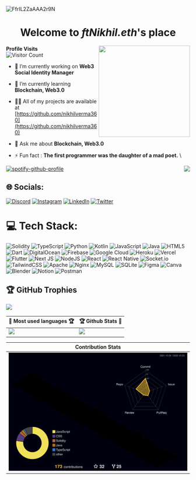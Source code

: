 ![FfrIL2ZaAAA2r9N](https://user-images.githubusercontent.com/32412967/197353546-e275470c-af57-47ae-91be-53198e011763.jpeg)

<h1 align="center">Welcome to <i>ftNikhil.eth</i>'s place</h1>

<img align="right" src="https://media1.giphy.com/media/DdpmhAQpQZzwHSrQ3f/giphy.gif?cid=ecf05e47s3jvq8hd695wi55o6q6ap6b2lc01af39bskelry3&rid=giphy.gif&ct=s" width="250" height="250">

**Profile Visits**\
![Visitor Count](https://profile-counter.glitch.me/nikhilverma360/count.svg)

- 🔭 I’m currently working on **Web3 Social Identity Manager**

- 🌱 I’m currently learning **Blockchain, Web3.0**

- 👨‍💻 All of my projects are available at [https://github.com/nikhilverma360](https://github.com/nikhilverma360)

- 💬 Ask me about **Blockchain, Web3.0**

- ⚡ Fun fact : **The first programmer was the daughter of a mad poet.**
\
<img align="right" src="https://quotes-github-readme.vercel.app/api?type=horizontal&theme=radical">

[![spotify-github-profile](https://spotify-github-profile.vercel.app/api/view?uid=31elahlzvcavbw657c3vxkr42zsa&cover_image=true&theme=default&show_offline=false&bar_color_cover=true)](https://spotify-github-profile.vercel.app/api/view?uid=31elahlzvcavbw657c3vxkr42zsa&redirect=true)

## 🌐 Socials:
[![Discord](https://img.shields.io/badge/Discord-%237289DA.svg?logo=discord&logoColor=white)](htttps://discord.gg/ftNikhil.eth#4060) [![Instagram](https://img.shields.io/badge/Instagram-%23E4405F.svg?logo=Instagram&logoColor=white)](https://instagram.com/ftnikhil.eth) [![LinkedIn](https://img.shields.io/badge/LinkedIn-%230077B5.svg?logo=linkedin&logoColor=white)](https://linkedin.com/in/nikhilverma360) [![Twitter](https://img.shields.io/badge/Twitter-%231DA1F2.svg?logo=Twitter&logoColor=white)](https://twitter.com/nikhilverma360) 

# 💻 Tech Stack:
![Solidity](https://img.shields.io/badge/Solidity-%23363636.svg?style=for-the-badge&logo=solidity&logoColor=white) ![TypeScript](https://img.shields.io/badge/typescript-%23007ACC.svg?style=for-the-badge&logo=typescript&logoColor=white) ![Python](https://img.shields.io/badge/python-3670A0?style=for-the-badge&logo=python&logoColor=ffdd54) ![Kotlin](https://img.shields.io/badge/kotlin-%230095D5.svg?style=for-the-badge&logo=kotlin&logoColor=white) ![JavaScript](https://img.shields.io/badge/javascript-%23323330.svg?style=for-the-badge&logo=javascript&logoColor=%23F7DF1E) ![Java](https://img.shields.io/badge/java-%23ED8B00.svg?style=for-the-badge&logo=java&logoColor=white) ![HTML5](https://img.shields.io/badge/html5-%23E34F26.svg?style=for-the-badge&logo=html5&logoColor=white) ![Dart](https://img.shields.io/badge/dart-%230175C2.svg?style=for-the-badge&logo=dart&logoColor=white) ![DigitalOcean](https://img.shields.io/badge/DigitalOcean-%230167ff.svg?style=for-the-badge&logo=digitalOcean&logoColor=white) ![Firebase](https://img.shields.io/badge/firebase-%23039BE5.svg?style=for-the-badge&logo=firebase) ![Google Cloud](https://img.shields.io/badge/Google%20Cloud-%234285F4.svg?style=for-the-badge&logo=google-cloud&logoColor=white) ![Heroku](https://img.shields.io/badge/heroku-%23430098.svg?style=for-the-badge&logo=heroku&logoColor=white) ![Vercel](https://img.shields.io/badge/vercel-%23000000.svg?style=for-the-badge&logo=vercel&logoColor=white) ![Flutter](https://img.shields.io/badge/Flutter-%2302569B.svg?style=for-the-badge&logo=Flutter&logoColor=white) ![Next JS](https://img.shields.io/badge/Next-black?style=for-the-badge&logo=next.js&logoColor=white) ![NodeJS](https://img.shields.io/badge/node.js-6DA55F?style=for-the-badge&logo=node.js&logoColor=white) ![React](https://img.shields.io/badge/react-%2320232a.svg?style=for-the-badge&logo=react&logoColor=%2361DAFB) ![React Native](https://img.shields.io/badge/react_native-%2320232a.svg?style=for-the-badge&logo=react&logoColor=%2361DAFB) ![Socket.io](https://img.shields.io/badge/Socket.io-black?style=for-the-badge&logo=socket.io&badgeColor=010101) ![TailwindCSS](https://img.shields.io/badge/tailwindcss-%2338B2AC.svg?style=for-the-badge&logo=tailwind-css&logoColor=white) ![Apache](https://img.shields.io/badge/apache-%23D42029.svg?style=for-the-badge&logo=apache&logoColor=white) ![Nginx](https://img.shields.io/badge/nginx-%23009639.svg?style=for-the-badge&logo=nginx&logoColor=white) ![MySQL](https://img.shields.io/badge/mysql-%2300f.svg?style=for-the-badge&logo=mysql&logoColor=white) ![SQLite](https://img.shields.io/badge/sqlite-%2307405e.svg?style=for-the-badge&logo=sqlite&logoColor=white) 	![Figma](https://img.shields.io/badge/figma-%23F24E1E.svg?style=for-the-badge&logo=figma&logoColor=white) ![Canva](https://img.shields.io/badge/Canva-%2300C4CC.svg?style=for-the-badge&logo=Canva&logoColor=white) ![Blender](https://img.shields.io/badge/blender-%23F5792A.svg?style=for-the-badge&logo=blender&logoColor=white) ![Notion](https://img.shields.io/badge/Notion-%23000000.svg?style=for-the-badge&logo=notion&logoColor=white) ![Postman](https://img.shields.io/badge/Postman-FF6C37?style=for-the-badge&logo=postman&logoColor=white)

## 🏆 GitHub Trophies
![](https://github-profile-trophy.vercel.app/?username=nikhilverma360&theme=discord&no-frame=false&no-bg=false&margin-w=4)

|🎯 Most used languages 🏆| 🏆 Github Stats 🔭|
|----------------------------------|----------------------------|
|![](https://github-readme-stats.vercel.app/api/top-langs/?username=nikhilverma360&theme=blueberry&hide_border=false&include_all_commits=false&count_private=true&layout=compact)|![](https://github-readme-stats.vercel.app/api?username=nikhilverma360&theme=blueberry&hide_border=false&include_all_commits=false&count_private=true)|

|  Contribution Stats  |
|----------------------|
|![](./profile-3d-contrib/profile-night-rainbow.svg)|


